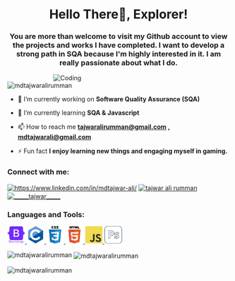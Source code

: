 <h1 align="center">Hello There👋, Explorer!</h1>
<h3 align="center">You are more than welcome to visit my Github account to view the projects and works I have completed. I want to develop a strong path in SQA because I'm highly interested in it. I am really passionate about what I do.</h3>
<img align="right" alt="Coding" width="400" src="![Uploading basket.gif…]()">

<p align="left"> <img src="https://komarev.com/ghpvc/?username=mdtajwaralirumman&label=Profile%20views&color=0e75b6&style=flat" alt="mdtajwaralirumman" /> </p>

- 🔭 I’m currently working on **Software Quality Assurance (SQA)**

- 🌱 I’m currently learning **SQA & Javascript**

- 📫 How to reach me **tajwaralirumman@gmail.com , mdtajwarali@gmail.com**

- ⚡ Fun fact **I enjoy learning new things and engaging myself in gaming.**

<h3 align="left">Connect with me:</h3>
<p align="left">
<a href="https://linkedin.com/in/https://www.linkedin.com/in/mdtajwar-ali/" target="blank"><img align="center" src="https://raw.githubusercontent.com/rahuldkjain/github-profile-readme-generator/master/src/images/icons/Social/linked-in-alt.svg" alt="https://www.linkedin.com/in/mdtajwar-ali/" height="30" width="40" /></a>
<a href="https://fb.com/tajwar ali rumman" target="blank"><img align="center" src="https://raw.githubusercontent.com/rahuldkjain/github-profile-readme-generator/master/src/images/icons/Social/facebook.svg" alt="tajwar ali rumman" height="30" width="40" /></a>
<a href="https://instagram.com/_____tajwar_____" target="blank"><img align="center" src="https://raw.githubusercontent.com/rahuldkjain/github-profile-readme-generator/master/src/images/icons/Social/instagram.svg" alt="_____tajwar_____" height="30" width="40" /></a>
</p>

<h3 align="left">Languages and Tools:</h3>
<p align="left"> <a href="https://getbootstrap.com" target="_blank" rel="noreferrer"> <img src="https://raw.githubusercontent.com/devicons/devicon/master/icons/bootstrap/bootstrap-plain-wordmark.svg" alt="bootstrap" width="40" height="40"/> </a> <a href="https://www.cprogramming.com/" target="_blank" rel="noreferrer"> <img src="https://raw.githubusercontent.com/devicons/devicon/master/icons/c/c-original.svg" alt="c" width="40" height="40"/> </a> <a href="https://www.w3schools.com/css/" target="_blank" rel="noreferrer"> <img src="https://raw.githubusercontent.com/devicons/devicon/master/icons/css3/css3-original-wordmark.svg" alt="css3" width="40" height="40"/> </a> <a href="https://www.w3.org/html/" target="_blank" rel="noreferrer"> <img src="https://raw.githubusercontent.com/devicons/devicon/master/icons/html5/html5-original-wordmark.svg" alt="html5" width="40" height="40"/> </a> <a href="https://developer.mozilla.org/en-US/docs/Web/JavaScript" target="_blank" rel="noreferrer"> <img src="https://raw.githubusercontent.com/devicons/devicon/master/icons/javascript/javascript-original.svg" alt="javascript" width="40" height="40"/> </a> <a href="https://www.photoshop.com/en" target="_blank" rel="noreferrer"> <img src="https://raw.githubusercontent.com/devicons/devicon/master/icons/photoshop/photoshop-line.svg" alt="photoshop" width="40" height="40"/> </a> </p>

<p><img align="left" src="https://github-readme-stats.vercel.app/api/top-langs?username=mdtajwaralirumman&show_icons=true&locale=en&layout=compact" alt="mdtajwaralirumman" /></p>

<p>&nbsp;<img align="center" src="https://github-readme-stats.vercel.app/api?username=mdtajwaralirumman&show_icons=true&locale=en" alt="mdtajwaralirumman" /></p>

<p><img align="center" src="https://github-readme-streak-stats.herokuapp.com/?user=mdtajwaralirumman&" alt="mdtajwaralirumman" /></p>
